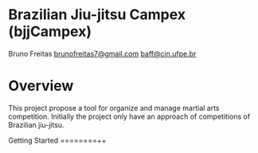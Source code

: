 Brazilian Jiu-jitsu Campex (bjjCampex)
========
Bruno Freitas 
brunofreitas7@gmail.com
baff@cin.ufpe.br

Overview
========
This project propose a tool for organize and manage martial arts competition.
Initially the project only have an approach of competitions of Brazilian jiu-jitsu.

Getting Started
========++



